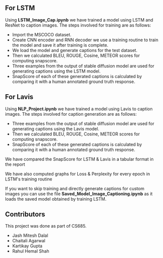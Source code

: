 ## For LSTM
Using **LSTM_Image_Cap.ipynb** we have trained a model using LSTM and ResNet to caption images. The steps involved for training are as follows: 
* Import the MSCOCO dataset. 
* Create CNN encoder and RNN decoder we use a training routine to train the model and save it after training is complete.
* We load the model and generate captions for the test dataset.
* Then we calculated BLEU, ROUGE, Cosine, METEOR scores for computing snapscore.
* Three examples from the output of stable diffusion model are used for generating captions using the LSTM model.
* SnapScore of each of these generated captions is calculated by comparing it with a human annotated ground truth response.

## For Lavis
Using **NLP_Project.ipynb** we have trained a model using Lavis to caption images. The steps involved for caption generation are as follows:
* Three examples from the output of stable diffusion model are used for generating captions using the Lavis model.
* Then we calculated BLEU, ROUGE, Cosine, METEOR scores for computing snapscore.
* SnapScore of each of these generated captions is calculated by comparing it with a human annotated ground truth response.


We have compared the SnapScore for LSTM & Lavis in a tabular format in the report 

We have also computed graphs for Loss & Perplexity for every epoch in LSTM's training routine 


If you want to skip training and directly generate captions for custom images you can use the file **Saved_Model_Image_Captioning.ipynb** as it loads the saved model obtained by training LSTM.

## Contributors
This project was done as part of CS685.
* Jash Mitesh Dalal
* Chaitali Agarwal
* Kartikay Gupta
* Rahul Hemal Shah
